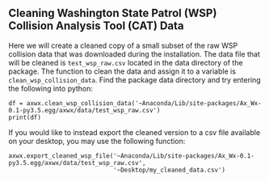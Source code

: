 Cleaning Washington State Patrol (WSP) Collision Analysis Tool (CAT) Data
-------------------------------------------------------------------------

Here we will create a cleaned copy of a small subset of the raw WSP collision data that was downloaded during the installation. The data file that will be cleaned is `test_wsp_raw.csv` located in the data directory of the package. The function to clean the data and assign it to a variable is `clean_wsp_collision_data`. Find the package data directory and try entering the following into python:

```
df = axwx.clean_wsp_collision_data('~Anaconda/Lib/site-packages/Ax_Wx-0.1-py3.5.egg/axwx/data/test_wsp_raw.csv')
print(df)
```

If you would like to instead export the cleaned version to a csv file available on your desktop, you may use the following function:

```
axwx.export_cleaned_wsp_file('~Anaconda/Lib/site-packages/Ax_Wx-0.1-py3.5.egg/axwx/data/test_wsp_raw.csv',
                             '~Desktop/my_cleaned_data.csv')
``` 